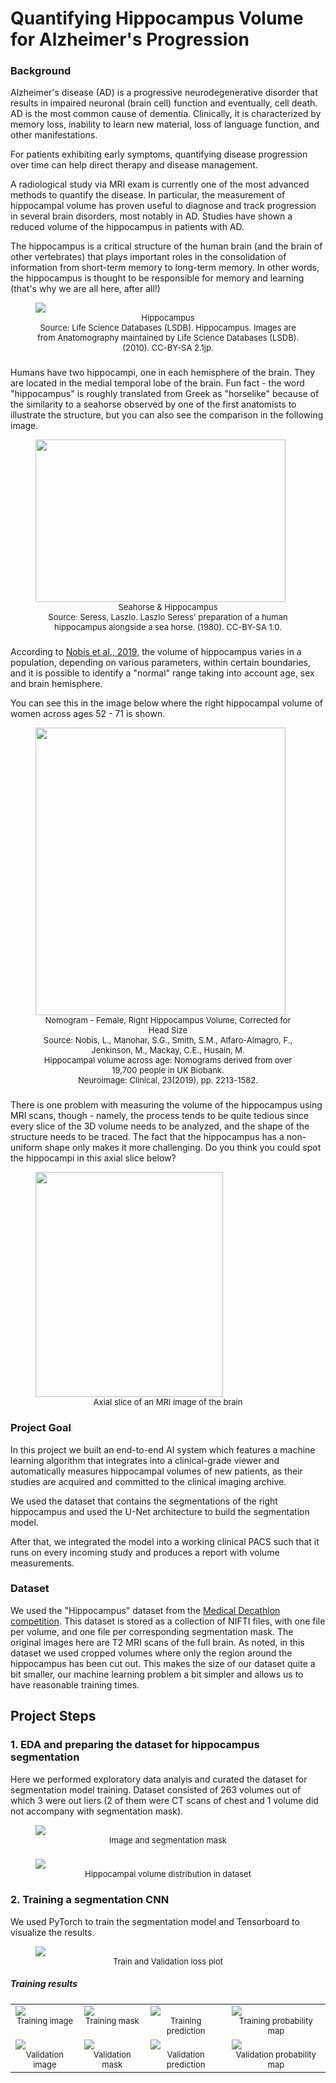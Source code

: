 # Quantifying Hippocampus Volume for Alzheimer's Progression
### Background

Alzheimer's disease (AD) is a progressive neurodegenerative disorder that results in impaired neuronal (brain cell) function and eventually, cell death. AD is the most common cause of dementia. Clinically, it is characterized by memory loss, inability to learn new material, loss of language function, and other manifestations.

For patients exhibiting early symptoms, quantifying disease progression over time can help direct therapy and disease management.

A radiological study via MRI exam is currently one of the most advanced methods to quantify the disease. In particular, the measurement of hippocampal volume has proven useful to diagnose and track progression in several brain disorders, most notably in AD. Studies have shown a reduced volume of the hippocampus in patients with AD.

The hippocampus is a critical structure of the human brain (and the brain of other vertebrates) that plays important roles in the consolidation of information from short-term memory to long-term memory. In other words, the hippocampus is thought to be responsible for memory and learning (that's why we are all here, after all!)

<figure>
  <img src="EDA\notebook_images\Hippocampus_small.gif" style="margin: 0 auto;">
  </img>
  <figcaption style="text-align: center; font-size: small;">Hippocampus <br>Source: Life Science Databases (LSDB). Hippocampus. Images are from Anatomography maintained by Life Science Databases (LSDB). (2010). CC-BY-SA 2.1jp.</figcaption>
</figure>

###
Humans have two hippocampi, one in each hemisphere of the brain. They are located in the medial temporal lobe of the brain. Fun fact - the word "hippocampus" is roughly translated from Greek as "horselike" because of the similarity to a seahorse observed by one of the first anatomists to illustrate the structure, but you can also see the comparison in the following image.
<figure >
  <img src="EDA\notebook_images\hippocampus-and-seahorse-cropped.jpg" style="height:260px; width:400px; margin: 0 auto;"></img>
  <figcaption style="text-align: center; font-size: small;">Seahorse & Hippocampus <br> Source: Seress, Laszlo. Laszlo Seress' preparation of a human hippocampus alongside a sea horse. (1980). CC-BY-SA 1.0.</figcaption>
</figure>

###
According to <a target="_blank" href="https://www.sciencedirect.com/science/article/pii/S2213158219302542">Nobis et al., 2019</a>, the volume of hippocampus varies in a population, depending on various parameters, within certain boundaries, and it is possible to identify a "normal" range taking into account age, sex and brain hemisphere.

You can see this in the image below where the right hippocampal volume of women across ages 52 - 71 is shown. 

<figure >
  <img src="EDA\notebook_images\nomogram_fem_right.svg" style="height:460px; width:400px;"></img>
  <figcaption style="text-align: center; font-size: small;">Nomogram - Female, Right Hippocampus Volume, Corrected for Head Size<br>Source: Nobis, L., Manohar, S.G., Smith, S.M., Alfaro-Almagro, F., Jenkinson, M., Mackay, C.E., Husain, M.<br>Hippocampal volume across age: Nomograms derived from over 19,700 people in UK Biobank.<br>Neuroimage: Clinical, 23(2019), pp. 2213-1582. </figcaption>
</figure>

###
There is one problem with measuring the volume of the hippocampus using MRI scans, though - namely, the process tends to be quite tedious since every slice of the 3D volume needs to be analyzed, and the shape of the structure needs to be traced. The fact that the hippocampus has a non-uniform shape only makes it more challenging. Do you think you could spot the hippocampi in this axial slice below?



<figure >
  <img src="EDA\notebook_images\mri.jpg" style="height:360px; width:300px;"></img>
  <figcaption style="text-align: center; font-size: small;">Axial slice of an MRI image of the brain</figcaption>
</figure>

### Project Goal 
In this project we built an end-to-end AI system which features a machine learning algorithm that integrates into a clinical-grade viewer and automatically measures hippocampal volumes of new patients, as their studies are acquired and committed to the clinical imaging archive.

We used the dataset that contains the segmentations of the right hippocampus and used the U-Net architecture to build the segmentation model.

After that, we integrated the model into a working clinical PACS such that it runs on every incoming study and produces a report with volume measurements.

### Dataset
We used the "Hippocampus" dataset from the <a target="_blank" href="http://medicaldecathlon.com/">Medical Decathlon competition</a>. This dataset is stored as a collection of NIFTI files, with one file per volume, and one file per corresponding segmentation mask. The original images here are T2 MRI scans of the full brain. As noted, in this dataset we used cropped volumes where only the region around the hippocampus has been cut out. This makes the size of our dataset quite a bit smaller, our machine learning problem a bit simpler and allows us to have reasonable training times.

## Project Steps
### 1. EDA and preparing the dataset for hippocampus segmentation
Here we performed exploratory data analyis and curated the dataset for segmentation model training. Dataset consisted of 263 volumes out of which 3 were out liers (2 of them were CT scans of chest and 1 volume did not accompany with segmentation mask).  
<figure >
  <img src="EDA\notebook_images\image_segmentaion_mask.png"></img>
  <figcaption style="text-align: center; font-size: small;">Image and segmentation mask</figcaption>
</figure>

###
<figure >
  <img src="EDA\notebook_images\hippocampal_volume_distribution.png"></img>
  <figcaption style="text-align: center; font-size: small;">Hippocampal volume distribution in dataset</figcaption>
</figure>


### 2. Training a segmentation CNN

We used PyTorch to train the segmentation model and Tensorboard to visualize the results.
<figure >
  <img src="Model Training\Train_val_loss_plot.svg"></img>
  <figcaption style="text-align: center; font-size: small;">Train and Validation loss plot</figcaption>
</figure>

##### Training results
<table>
  <tr>
  <td valign="top">
    <img src="Model Training\images\train_image.png" >
        <figcaption style="text-align: center; font-size: small;">Training image</figcaption>
      </img>
  </td>
  <td valign="top">
    <img src="Model Training\images\val_image.png">
        <figcaption style="text-align: center; font-size: small;">Training mask</figcaption>
    </img>
  </td>
  <td valign="top">
    <img src="Model Training\images\train_prediction.png" >
        <figcaption style="text-align: center; font-size: small;">Training prediction</figcaption></img>
  </td>
  <td valign="top">
    <img src="Model Training\images\train_prob_map.png" >
        <figcaption style="text-align: center; font-size: small;">Training probability map</figcaption></img>
  </td>
  </tr>
<tr>
  <td valign="top">
    <img src="Model Training\images\val_image.png" >
        <figcaption style="text-align: center; font-size: small;">Validation image</figcaption></img>
</td>
  <td valign="top">
    <img src="Model Training\images\val_mask.png" >
        <figcaption style="text-align: center; font-size: small;">Validation mask</figcaption></img>
  </td>
  <td valign="top">
    <img src="Model Training\images\val_prediction.png" >
        <figcaption style="text-align: center; font-size: small;">Validation prediction</figcaption></img>
  </td>
  <td valign="top">
    <img src="Model Training\images\val_prob_map.png" >
        <figcaption style="text-align: center; font-size: small;">Validation probability map</figcaption></img>
  </td>
</tr>
</table>
